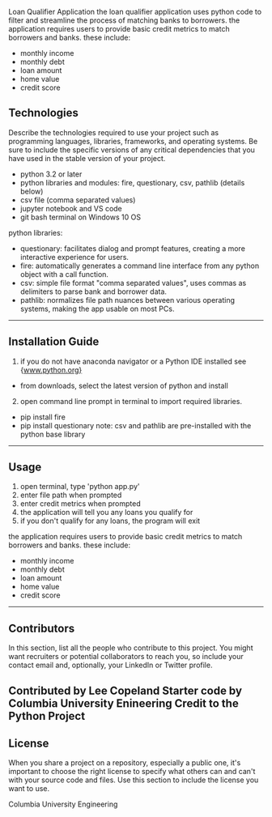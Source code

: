 Loan Qualifier Application
the loan qualifier application uses python code to filter and streamline the process of matching banks to borrowers.
the application requires users to provide basic credit metrics to match borrowers and banks.  these include:
- monthly income
- monthly debt
- loan amount
- home value
- credit score

## Technologies

Describe the technologies required to use your project such as programming languages, libraries, frameworks, and operating systems. Be sure to include the specific versions of any critical dependencies that you have used in the stable version of your project.

- python 3.2 or later
- python libraries and modules: fire, questionary, csv, pathlib (details below)
- csv file (comma separated values) 
- jupyter notebook and VS code
- git bash terminal on Windows 10 OS

python libraries:
- questionary: facilitates dialog and prompt features, creating a more interactive experience for users.
- fire: automatically generates a command line interface from any python object with a call function.
- csv: simple file format "comma separated values", uses commas as delimiters to parse bank and borrower data.
- pathlib: normalizes file path nuances between various operating systems, making the app usable on most PCs.
---

## Installation Guide

1) if you do not have anaconda navigator or a Python IDE installed see {www.python.org}
- from downloads, select the latest version of python and install

2) open command line prompt in terminal to import required libraries.
- pip install fire
- pip install questionary
note: csv and pathlib are pre-installed with the python base library

---

## Usage

1) open terminal, type 'python app.py' <enter>
2) enter file path when prompted
3) enter credit metrics when prompted
4) the application will tell you any loans you qualify for
5) if you don't qualify for any loans, the program will exit

the application requires users to provide basic credit metrics to match borrowers and banks.  these include:
- monthly income
- monthly debt
- loan amount
- home value
- credit score

---

## Contributors

In this section, list all the people who contribute to this project. You might want recruiters or potential collaborators to reach you, so include your contact email and, optionally, your LinkedIn or Twitter profile.

Contributed by Lee Copeland
Starter code by Columbia University Enineering
Credit to the Python Project
---

## License

When you share a project on a repository, especially a public one, it's important to choose the right license to specify what others can and can't with your source code and files. Use this section to include the license you want to use.

Columbia University Engineering
